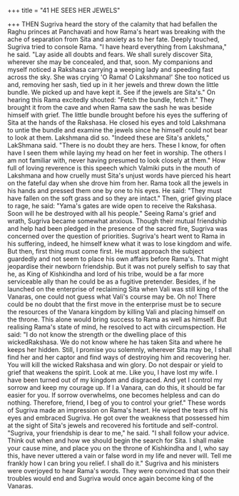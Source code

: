 +++
title = "41 HE SEES HER JEWELS"

+++
THEN Sugriva heard the story of the
calamity that had befallen the Raghu
princes at Panchavati and how Rama's
heart was breaking with the ache of
separation from Sita and anxiety as to her
fate. Deeply touched, Sugriva tried to
console Rama. "I have heard everything
from Lakshmana," he said. "Lay aside all
doubts and fears. We shall surely discover
Sita, wherever she may be concealed, and
that, soon. My companions and myself
noticed a Rakshasa carrying a weeping
lady and speeding fast across the sky. She
was crying 'O Rama! O Lakshmana!' She
too noticed us and, removing her sash,
tied up in it her jewels and threw down the
little bundle. We picked up and have kept
it. See if the jewels are Sita's."
On hearing this Rama excitedly
shouted: "Fetch the bundle, fetch it."
They brought it from the cave and
when Rama saw the sash he was beside
himself with grief. The little bundle
brought before his eyes the suffering of
Sita at the hands of the Rakshasa.
He closed his eyes and told Lakshmana
to untie the bundle and examine the jewels
since he himself could not bear to look at
them.
Lakshmana did so. "Indeed these are
Sita's anklets," LakShmana said. "There is
no doubt they are hers. These I know, for
often have I seen them while laying my
head on her feet in worship. The others I
am not familiar with, never having
presumed to look closely at them."
How full of loving reverence is this
speech which Valmiki puts in the mouth
of Lakshmana and how cruelly must Sita's
unjust words have pierced his heart on the
fateful day when she drove him from her.
Rama took all the jewels in his hands
and pressed them one by one to his eyes.
He said: "They must have fallen on the
soft grass and so they are intact."
Then, grief giving place to rage, he
said: "Yama's gates are wide open to
receive the Rakshasa. Soon will he be
destroyed with all his people."
Seeing Rama's grief and wrath, Sugriva
became somewhat anxious. Though their
mutual friendship and help had been
pledged in the presence of the sacred fire,
Sugriva was concerned over the question
of priorities.
Sugriva's heart went to Rama in his
suffering, indeed, he himself knew what it
was to lose kingdom and wife. But then,
first thing must come first. He must
approach the subject guardedly and not
seem to place his own affairs before
Rama's. That might jeopardise their
newborn friendship. But it was not purely
selfish to say that he, as King of
Kishkindha and lord of his tribe, would be
a far more serviceable ally than he could
be as a fugitive pretender.
Besides, if he launched on the
enterprise of reclaiming Sita when Vali
was still king of the Vanaras, one could
not guess what Vali's course may be. Oh
no! There could be no doubt that the first
move in the enterprise must be to secure
the resources of the Vanara kingdom by
killing Vali and placing himself on the
throne.
This alone would bring success to
Rama as well as himself. But realising
Rama's state of mind, he resolved to act
with circumspection.
He said: "I do not know the strength or
the dwelling place of this wickedRakshasa. We do not know where he has
taken Sita and where he keeps her hidden.
Still, I promise you solemnly, wherever
Sita may be, I shall find her and her captor
and find ways of destroying him and
recovering her. You will kill the wicked
Rakshasa and win glory. Do not despair or
yield to grief that weakens the spirit. Look
at me. Like you, I have lost my wife. I
have been turned out of my kingdom and
disgraced. And yet I control my sorrow
and keep my courage up. If I a Vanara,
can do this, it should be far easier for you.
If sorrow overwhelms, one becomes
helpless and can do nothing. Therefore,
friend, I beg of you to control your grief."
These words of Sugriva made an
impression on Rama's heart. He wiped the
tears off his eyes and embraced Sugriva.
He got over the weakness that possessed
him at the sight of Sita's jewels and
recovered his fortitude and self-control.
"Sugriva, your friendship is dear to
me," he said. "I shall follow your advice.
Think out when and how we should begin
the search for Sita. I shall make your
cause mine, and place you on the throne
of Kishkindha and I, who say this, have
never uttered a vain or false word in my
life and never will. Tell me frankly how I
can bring you relief. I shall do it."
Sugriva and his ministers were
overjoyed to hear Rama's words. They
were convinced that soon their troubles
would end and Sugriva would once again
become king of the Vanaras.